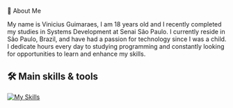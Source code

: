 
👋 About Me

My name is Vinicius Guimaraes, I am 18 years old and I recently completed my studies in Systems Development at Senai São Paulo. I currently reside in São Paulo, Brazil, and have had a passion for technology since I was a child. I dedicate hours every day to studying programming and constantly looking for opportunities to learn and enhance my skills.

## 🛠️ Main skills & tools
[![My Skills](https://skillicons.dev/icons?i=js,ts,nodejs)](https://skillicons.dev)
